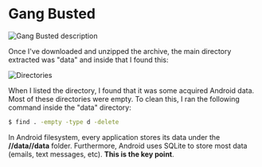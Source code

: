 # Gang Busted

![Gang Busted description](./assets/gang_busted_description.png "Gang Busted")

Once I've downloaded and unzipped the archive, the main directory extracted was "data" and inside that I found this:

![Directories](./assets/directories.png)

When I listed the directory, I found that it was some acquired Android data.
Most of these directories were empty. To clean this, I ran the following command inside the "data" directory:

```bash
$ find . -empty -type d -delete
``` 
In Android filesystem, every application stores its data under the **//data//data** folder. Furthermore, Android uses SQLite to store most data (emails, text messages, etc). **This is the key point**.





